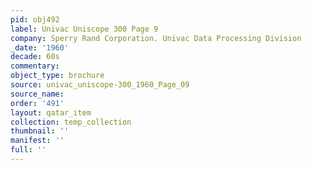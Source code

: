 ```yaml
---
pid: obj492
label: Univac Uniscope 300 Page 9
company: Sperry Rand Corporation. Univac Data Processing Division
_date: '1960'
decade: 60s
commentary: 
object_type: brochure
source: univac_uniscope-300_1960_Page_09
source_name: 
order: '491'
layout: qatar_item
collection: temp_collection
thumbnail: ''
manifest: ''
full: ''
---
```


